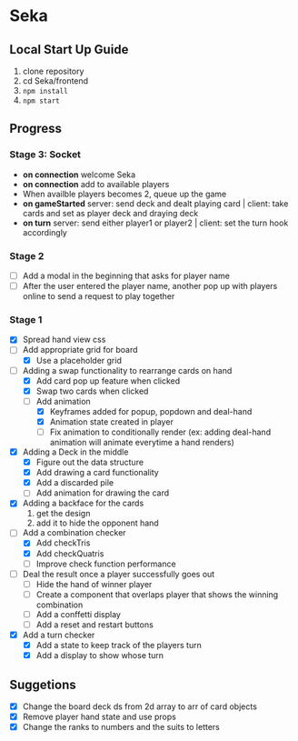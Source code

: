 # Seka

## Local Start Up Guide

1. clone repository
2. cd Seka/frontend
3. `npm install`
4. `npm start`

## Progress

### Stage  3: Socket

- **on connection** welcome Seka
- **on connection** add to available players
- When availble players becomes 2, queue up the game
- **on gameStarted** server: send deck and dealt playing card | client: take cards and set as player deck and draying deck
- **on turn** server: send either player1 or player2 | client: set the turn hook accordingly

### Stage 2

- [ ] Add a modal in the beginning that asks for player name
- [ ] After the user entered the player name, another pop up with players online to send a request to play together

### Stage 1

- [x] Spread hand view css
- [ ] Add appropriate grid for board
  - [x] Use a placeholder grid
- [ ] Adding a swap functionality to rearrange cards on hand  
  - [x] Add card pop up feature when clicked
  - [x] Swap two cards when clicked
  - [ ] Add animation
    - [x] Keyframes added for popup, popdown and deal-hand
    - [x] Animation state created in player
    - [ ] Fix animation to conditionally render (ex: adding deal-hand animation will animate everytime a hand renders)
- [x] Adding a Deck in the middle
  - [x] Figure out the data structure
  - [x] Add drawing a card functionality
  - [x] Add a discarded pile
  - [ ] Add animation for drawing the card
- [x] Adding a backface for the cards  
  1. get the design
  2. add it to hide the opponent hand
- [ ] Add a combination checker
  - [x] Add checkTris
  - [x] Add checkQuatris
  - [ ] Improve check function performance
- [ ] Deal the result once a player successfully goes out
  - [ ] Hide the hand of winner player
  - [ ] Create a component that overlaps player that shows the winning combination
  - [ ] Add a conffetti display
  - [ ] Add a reset and restart buttons
- [x] Add a turn checker
  - [x] Add a state to keep track of the players turn
  - [x] Add a display to show whose turn

## Suggetions

- [x] Change the board deck ds from 2d array to arr of card objects
- [x] Remove player hand state and use props
- [x] Change the ranks to numbers and the suits to letters
